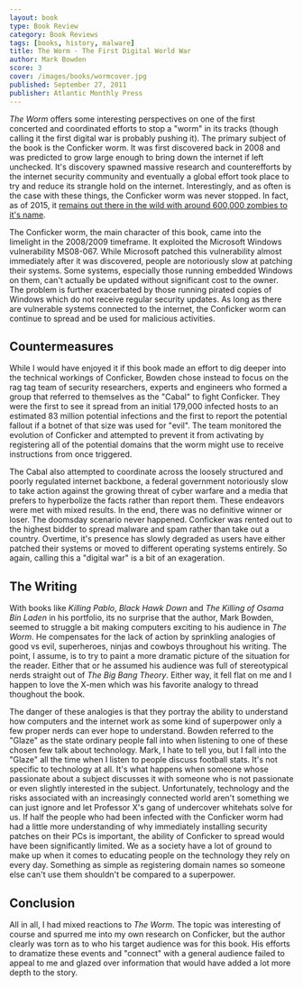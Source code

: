 ```yaml
---
layout: book
type: Book Review
category: Book Reviews
tags: [books, history, malware]
title: The Worm - The First Digital World War
author: Mark Bowden
score: 3
cover: /images/books/wormcover.jpg
published: September 27, 2011
publisher: Atlantic Monthly Press
---
```


<i>The Worm</i> offers some interesting perspectives on one of the first concerted and coordinated efforts to stop a "worm" in its tracks (though calling it the first digital war is probably pushing it). The primary subject of the book is the Conficker worm. It was first discovered back in 2008 and was predicted to grow large enough to bring down the internet if left unchecked. It's discovery spawned massive research and counterefforts by the internet security community and eventually a global effort took place to try and reduce its strangle hold on the internet. Interestingly, and as often is the case with these things, the Conficker worm was never stopped. In fact, as of 2015, it <a href="//www.grahamcluley.com/seven-years-conficker-worm-dead-dominating/">remains out there in the wild with around 600,000 zombies to it's name</a>.

The Conficker worm, the main character of this book, came into the limelight in the 2008/2009 timeframe. It exploited the Microsoft Windows vulnerability MS08-067. While Microsoft patched this vulnerability almost immediately after it was discovered, people are notoriously slow at patching their systems. Some systems, especially those running embedded Windows on them, can't actually be updated without significant cost to the owner. The problem is further exacerbated by those running pirated copies of Windows which do not receive regular security updates. As long as there are vulnerable systems connected to the internet, the Conficker worm can continue to spread and be used for malicious activities.

<h2>Countermeasures</h2>
While I would have enjoyed it if this book made an effort to dig deeper into the technical workings of Conficker, Bowden chose instead to focus on the rag tag team of security researchers, experts and engineers who formed a group that referred to themselves as the "Cabal" to fight Conficker. They were the first to see it spread from an initial 179,000 infected hosts to an estimated 83 million potential infections and the first to report the potential fallout if a botnet of that size was used for "evil". The team monitored the evolution of Conficker and attempted to prevent it from activating by registering all of the potential domains that the worm might use to receive instructions from once triggered. 

The Cabal also attempted to coordinate across the loosely structured and poorly regulated internet backbone, a federal government notoriously slow to take action against the growing threat of cyber warfare and a media that prefers to hyperbolize the facts rather than report them. These endeavors were met with mixed results. In the end, there was no definitive winner or loser. The doomsday scenario never happened. Conficker was rented out to the highest bidder to spread malware and spam rather than take out a country. Overtime, it's presence has slowly degraded as users have either patched their systems or moved to different operating systems entirely. So again, calling this a "digital war" is a bit of an exageration.

<h2>The Writing</h2>
With books like <i>Killing Pablo</i>, <i>Black Hawk Down</i> and <i>The Killing of Osama Bin Laden</i> in his portfolio, its no surprise that the author, Mark Bowden, seemed to struggle a bit making computers exciting to his audience in <i>The Worm</i>. He compensates for the lack of action by sprinkling analogies of good vs evil, superheroes, ninjas and cowboys throughout his writing. The point, I assume, is to try to paint a more dramatic picture of the situation for the reader. Either that or he assumed his audience was full of stereotypical nerds straight out of <i>The Big Bang Theory</i>. Either way, it fell flat on me and I happen to love the X-men which was his favorite analogy to thread thoughout the book. 

The danger of these analogies is that they portray the ability to understand how computers and the internet work as some kind of superpower only a few proper nerds can ever hope to understand. Bowden referred to the "Glaze" as the state ordinary people fall into when listening to one of these chosen few talk about technology. Mark, I hate to tell you, but I fall into the "Glaze" all the time when I listen to people discuss football stats. It's not specific to technology at all. It's what happens when someone whose passionate about a subject discusses it with someone who is not passionate or even slightly interested in the subject. Unfortunately, technology and the risks associated with an increasingly connected world aren't something we can just ignore and let Professor X's gang of undercover whitehats solve for us. If half the people who had been infected with the Conficker worm had had a little more understanding of why immediately installing security patches on their PCs is important, the ability of Conficker to spread would have been significantly limited. We as a society have a lot of ground to make up when it comes to educating people on the technology they rely on every day. Something as simple as registering domain names so someone else can't use them shouldn't be compared to a superpower.

<h2>Conclusion</h2>
All in all, I had mixed reactions to <i>The Worm</i>. The topic was interesting of course and spurred me into my own research on Conficker, but the author clearly was torn as to who his target audience was for this book. His efforts to dramatize these events and "connect" with a general audience failed to appeal to me and glazed over information that would have added a lot more depth to the story. 

